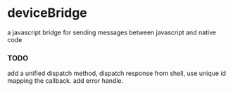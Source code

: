# deviceBridge
a javascript bridge for sending messages between javascript and native code

### TODO
add a unified dispatch method, dispatch response from shell, use unique id mapping the callback.
add error handle.
